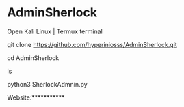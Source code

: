 # AdminSherlock


Open Kali Linux | Termux terminal

git clone https://github.com/hyperiniosss/AdminSherlock.git

cd AdminSherlock

ls

python3 SherlockAdmnin.py

Website:***********

